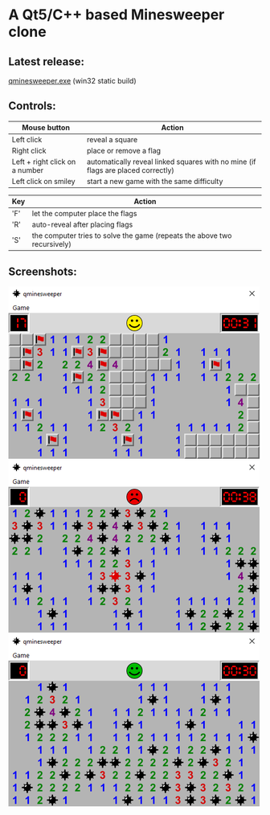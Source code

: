 A Qt5/C++ based Minesweeper clone
=================================

Latest release:
---------------
[qminesweeper.exe](https://github.com/q-g-j/qminesweeper/releases/download/latest/qminesweeper.exe) (win32 static build)

Controls:
---------

|Mouse button|Action|
|-|-|
|Left click|reveal a square|
|Right click|place or remove a flag|
|Left + right click on a number|automatically reveal linked squares with no mine (if flags are placed correctly) |
|Left click on smiley|start a new game with the same difficulty|

|Key|Action|
|-|-|
|'F'|let the computer place the flags|
|'R'|auto-reveal after placing flags|
|'S'|the computer tries to solve the game (repeats the above two recursively)|

Screenshots:
-----------

<img src="https://github.com/q-g-j/qminesweeper/raw/master/screenshots/screenshot_game.png" width="500">

<img src="https://github.com/q-g-j/qminesweeper/raw/master/screenshots/screenshot_lost.png" width="500">

<img src="https://github.com/q-g-j/qminesweeper/raw/master/screenshots/screenshot_won.png" width="500">
